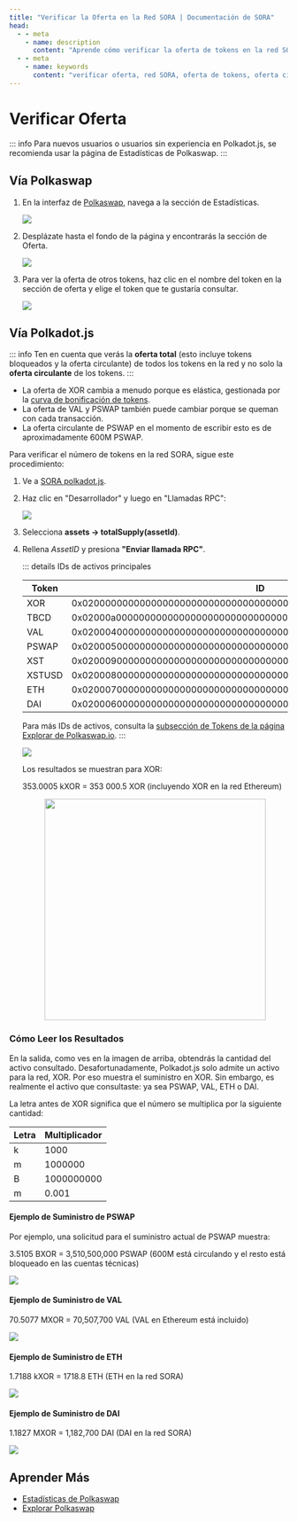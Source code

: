 ```yaml
---
title: "Verificar la Oferta en la Red SORA | Documentación de SORA"
head:
  - - meta
    - name: description
      content: "Aprende cómo verificar la oferta de tokens en la red SORA y obtén información sobre la oferta circulante y la oferta total de activos. Descubre las herramientas, interfaces y recursos disponibles para verificar la oferta de tokens en la red SORA y mantente informado sobre las cantidades de tokens disponibles dentro del ecosistema SORA."
  - - meta
    - name: keywords
      content: "verificar oferta, red SORA, oferta de tokens, oferta circulante, oferta total, activos, herramientas, interfaces"
---
```


# Verificar Oferta

::: info
Para nuevos usuarios o usuarios sin experiencia en Polkadot.js, se recomienda usar la página de Estadísticas de Polkaswap.
:::

## Vía Polkaswap

1. En la interfaz de [Polkaswap](https://polkaswap.io/), navega a la sección de Estadísticas.
   
   ![](/.gitbook/assets/polkaswap-home-stats.png)

2. Desplázate hasta el fondo de la página y encontrarás la sección de Oferta.
   
   ![](/.gitbook/assets/polkaswap-statistics-fees-and-supply.png)

3. Para ver la oferta de otros tokens, haz clic en el nombre del token en la sección de oferta y elige el token que te gustaría consultar.
   
   ![](/.gitbook/assets/polkaswap-statistics-supply-token-list.png)

## Vía Polkadot.js

::: info
Ten en cuenta que verás la **oferta total** (esto incluye tokens bloqueados y la oferta circulante) de todos los tokens en la red y no solo la **oferta circulante** de los tokens.
:::

- La oferta de XOR cambia a menudo porque es elástica, gestionada por la [curva de bonificación de tokens](tbc.md).
- La oferta de VAL y PSWAP también puede cambiar porque se queman con cada transacción.
- La oferta circulante de PSWAP en el momento de escribir esto es de aproximadamente 600M PSWAP.

Para verificar el número de tokens en la red SORA, sigue este procedimiento:

1. Ve a [SORA polkadot.js](https://polkadot.js.org/apps/?rpc=wss%3A%2F%2Fws.sora2.soramitsu.co.jp#/rpc).

2. Haz clic en "Desarrollador" y luego en "Llamadas RPC":

   ![](/.gitbook/assets/check-supply-rpc-calls.png)

3. Selecciona **assets → totalSupply(assetId)**.
4. Rellena _AssetID_ y presiona **"Enviar llamada RPC"**.

   ::: details IDs de activos principales

   | Token  | ID                                                                 |
   | ------ | ------------------------------------------------------------------ |
   | XOR    | 0x0200000000000000000000000000000000000000000000000000000000000000 |
   | TBCD   | 0x02000a0000000000000000000000000000000000000000000000000000000000 |
   | VAL    | 0x0200040000000000000000000000000000000000000000000000000000000000 |
   | PSWAP  | 0x0200050000000000000000000000000000000000000000000000000000000000 |
   | XST    | 0x0200090000000000000000000000000000000000000000000000000000000000 |
   | XSTUSD | 0x0200080000000000000000000000000000000000000000000000000000000000 |
   | ETH    | 0x0200070000000000000000000000000000000000000000000000000000000000 |
   | DAI    | 0x0200060000000000000000000000000000000000000000000000000000000000 |

   Para más IDs de activos, consulta la [subsección de Tokens de la página Explorar de Polkaswap.io](https://polkaswap.io/#/explore/tokens).
   :::

   ![](/.gitbook/assets/check-supply-fill-in-asset-id.png)

   Los resultados se muestran para XOR:

   353.0005 kXOR = 353 000.5 XOR (incluyendo XOR en la red Ethereum)

   <center><img src="/.gitbook/assets/check-supply-xor-output.png" width="400"></center>

### Cómo Leer los Resultados

En la salida, como ves en la imagen de arriba, obtendrás la cantidad del activo consultado. Desafortunadamente, Polkadot.js solo admite un activo para la red, XOR. Por eso muestra el suministro en XOR. Sin embargo, es realmente el activo que consultaste: ya sea PSWAP, VAL, ETH o DAI.

La letra antes de XOR significa que el número se multiplica por la siguiente cantidad:

| Letra | Multiplicador |
| ----- | ------------- |
| k     | 1000          |
| m     | 1000000       |
| B     | 1000000000    |
| m     | 0.001         |

#### Ejemplo de Suministro de PSWAP

Por ejemplo, una solicitud para el suministro actual de PSWAP muestra:

3.5105 BXOR = 3,510,500,000 PSWAP (600M está circulando y el resto está bloqueado en las cuentas técnicas)

![](/.gitbook/assets/check-supply-pswap-example.png)

#### Ejemplo de Suministro de VAL

70.5077 MXOR = 70,507,700 VAL (VAL en Ethereum está incluido)

![](/.gitbook/assets/check-supply-val-example.png)

#### Ejemplo de Suministro de ETH

1.7188 kXOR = 1718.8 ETH (ETH en la red SORA)

![](/.gitbook/assets/check-supply-eth-example.png)

#### Ejemplo de Suministro de DAI

1.1827 MXOR = 1,182,700 DAI (DAI en la red SORA)

![](/.gitbook/assets/check-supply-dai-example.png)

## Aprender Más

- [Estadísticas de Polkaswap](./statistics-polkaswap.md)
- [Explorar Polkaswap](./explore-polkaswap.md)

